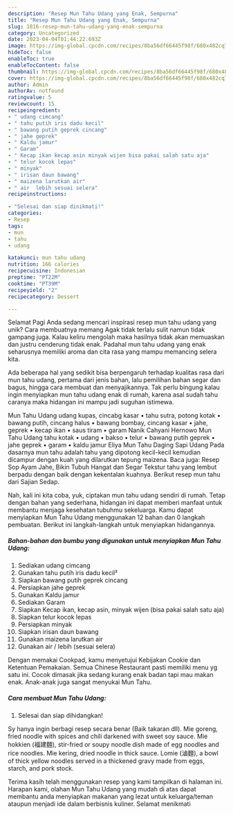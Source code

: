 ```yaml
---
description: "Resep Mun Tahu Udang yang Enak, Sempurna"
title: "Resep Mun Tahu Udang yang Enak, Sempurna"
slug: 1816-resep-mun-tahu-udang-yang-enak-sempurna
category: Uncategorized
date: 2023-04-04T01:44:22.693Z
image: https://img-global.cpcdn.com/recipes/8ba56df66445f98f/680x482cq70/mun-tahu-udang-foto-resep-utama.jpg
hideToc: false
enableToc: true
enableTocContent: false
thumbnail: https://img-global.cpcdn.com/recipes/8ba56df66445f98f/680x482cq70/mun-tahu-udang-foto-resep-utama.jpg
cover: https://img-global.cpcdn.com/recipes/8ba56df66445f98f/680x482cq70/mun-tahu-udang-foto-resep-utama.jpg
author: Admin
authorAv: notfound
ratingvalue: 5
reviewcount: 15
recipeingredient:
- " udang cimcang"
- " tahu putih iris dadu kecil"
- " bawang putih geprek cincang"
- " jahe geprek"
- " Kaldu jamur"
- " Garam"
- " Kecap ikan kecap asin minyak wijen bisa pakai salah satu aja"
- " telur kocok lepas"
- " minyak"
- " irisan daun bawang"
- " maizena larutkan air"
- " air  lebih sesuai selera"
recipeinstructions:

- "Selesai dan siap dinikmati!"
categories:
- Resep
tags:
- mun
- tahu
- udang

katakunci: mun tahu udang 
nutrition: 166 calories
recipecuisine: Indonesian
preptime: "PT22M"
cooktime: "PT39M"
recipeyield: "2"
recipecategory: Dessert

---
```



Selamat Pagi Anda sedang mencari inspirasi resep mun tahu udang yang unik? Cara membuatnya memang Agak tidak terlalu sulit namun tidak gampang juga. Kalau keliru mengolah maka hasilnya tidak akan memuaskan dan justru cenderung tidak enak. Padahal mun tahu udang yang enak seharusnya memiliki aroma dan cita rasa yang mampu memancing selera kita.


Ada beberapa hal yang sedikit bisa berpengaruh terhadap kualitas rasa dari mun tahu udang, pertama dari jenis bahan, lalu pemilihan bahan segar dan bagus, hingga cara membuat dan menyajikannya. Tak perlu bingung kalau ingin menyiapkan mun tahu udang enak di rumah, karena asal sudah tahu caranya maka hidangan ini mampu jadi suguhan istimewa.

Mun Tahu Udang udang kupas, cincabg kasar • tahu sutra, potong kotak • bawang putih, cincang halus • bawang bombay, cincang kasar • jahe, geprek • kecap ikan • saus tiram • garam Nanik Cahyani Hernowo Mun Tahu Udang tahu kotak • udang • bakso • telur • bawang putih geprek • jahe geprek • garam • kaldu jamur Eliya Mun Tahu Daging Sapi Udang Pada dasarnya mun tahu adalah tahu yang dipotong kecil-kecil kemudian dicampur dengan kuah yang dilarutkan tepung maizena. Baca juga: Resep Sop Ayam Jahe, Bikin Tubuh Hangat dan Segar Tekstur tahu yang lembut berpadu dengan baik dengan kekentalan kuahnya. Berikut resep mun tahu dari Sajian Sedap.


Nah, kali ini kita coba, yuk, ciptakan mun tahu udang sendiri di rumah. Tetap dengan bahan yang sederhana, hidangan ini dapat memberi manfaat untuk membantu menjaga kesehatan tubuhmu sekeluarga. Kamu dapat menyiapkan Mun Tahu Udang menggunakan 12 bahan dan 0 langkah pembuatan. Berikut ini langkah-langkah untuk menyiapkan hidangannya.

<!--inarticleads1-->

##### Bahan-bahan dan bumbu yang digunakan untuk menyiapkan Mun Tahu Udang:

1. Sediakan  udang cimcang
1. Gunakan  tahu putih iris dadu kecil²
1. Siapkan  bawang putih geprek cincang
1. Persiapkan  jahe geprek
1. Gunakan  Kaldu jamur
1. Sediakan  Garam
1. Siapkan  Kecap ikan, kecap asin, minyak wijen (bisa pakai salah satu aja)
1. Siapkan  telur kocok lepas
1. Persiapkan  minyak
1. Siapkan  irisan daun bawang
1. Gunakan  maizena larutkan air
1. Gunakan  air / lebih (sesuai selera)


Dengan memakai Cookpad, kamu menyetujui Kebijakan Cookie dan Ketentuan Pemakaian. Semua Chinese Restaurant pasti memiliki menu yg satu ini. Cocok dimasak jika sedang kurang enak badan tapi mau makan enak. Anak-anak juga sangat menyukai Mun Tahu. 

<!--inarticleads2-->

##### Cara membuat Mun Tahu Udang:


1. Selesai dan siap dihidangkan!

Sy hanya ingin berbagi resep secara benar (Baik takaran dll). Mie goreng, fried noodle with spices and chili darkened with sweet soy sauce. Mie hokkien (福建麵), stir-fried or soupy noodle dish made of egg noodles and rice noodles. Mie kering, dried noodle in thick sauce. Lomie (滷麵), a bowl of thick yellow noodles served in a thickened gravy made from eggs, starch, and pork stock. 

Terima kasih telah menggunakan resep yang kami tampilkan di halaman ini. Harapan kami, olahan Mun Tahu Udang yang mudah di atas dapat membantu anda menyiapkan makanan yang lezat untuk keluarga/teman ataupun menjadi ide dalam berbisnis kuliner. Selamat menikmati

